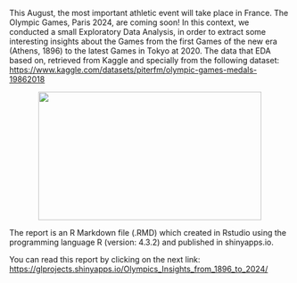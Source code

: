 This August, the most important athletic event will take place in France. The Olympic Games, Paris 2024, are coming soon!
In this context, we conducted a small Exploratory Data Analysis, in order to extract some interesting insights about the Games from the first Games of the new era (Athens, 1896) to the latest Games in Tokyo at 2020.
The data that EDA based on, retrieved from Kaggle and specially from the following dataset: https://www.kaggle.com/datasets/piterfm/olympic-games-medals-19862018

<p align="center">
  <img src="https://github.com/geolamprou/Olympics-Insights/assets/127976930/56f05c0e-ede3-4c34-a005-28c3196a7326" width="400" height="230" >
</p>

The report is an R Markdown file (.RMD) which created in Rstudio using the programming language R (version: 4.3.2) and published in shinyapps.io.

You can read this report by clicking on the next link: https://glprojects.shinyapps.io/Olympics_Insights_from_1896_to_2024/
